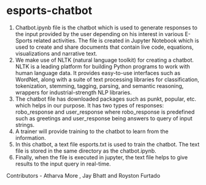 # esports-chatbot

1. Chatbot.ipynb file is the chatbot which is used to generate responses to the input provided by the user depending on his interest in various E-Sports related activities. The file is created in Jupyter Notebook which is used to create and share documents that contain live code, equations, visualizations and narrative text. 
2. We make use of NLTK (natural language toolkit) for creating a chatbot. NLTK is a leading platform for building Python programs to work with human language data. It provides easy-to-use interfaces such as WordNet, along with a suite of text processing libraries for classification, tokenization, stemming, tagging, parsing, and semantic reasoning, wrappers for industrial-strength NLP libraries.
3. The chatbot file has downloaded packages such as punkt, popular, etc. which helps in our purpose. It has two types of responses: robo_response and user_response where robo_response is predefined such as greetings and user_response being answers to query of input strings.
4. A trainer will provide training to the chatbot to learn from the information.
5. In this chatbot, a text file esports.txt is used to train the chatbot. The text file is stored in the same directory as the chatbot.ipynb. 
6. Finally, when the file is executed in jupyter, the text file helps to give results to the input query in real-time.


Contributors - Atharva More , Jay Bhatt and Royston Furtado
